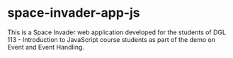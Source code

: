 # space-invader-app-js
 This is a Space Invader web application developed for the students of DGL 113 - Introduction to JavaScript course students as part of the demo on Event and Event Handling.
